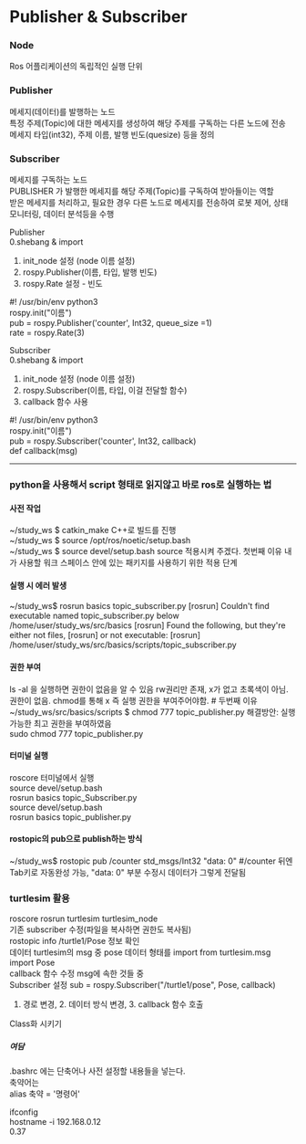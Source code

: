 # Publisher & Subscriber
### Node
Ros 어플리케이션의 독립적인 실행 단위
### Publisher
메세지(데이터)를 발행하는 노드  
특정 주제(Topic)에 대한 메세지를 생성하여 해당 주제를 구독하는 다른 노드에 전송  
메세지 타입(int32), 주제 이름, 발행 빈도(quesize) 등을 정의  
### Subscriber
메세지를 구독하는 노드  
PUBLISHER 가 발행한 메세지를 해당 주제(Topic)를 구독하여 받아들이는 역할  
받은 메세지를 처리하고, 필요한 경우 다른 노드로 메세지를 전송하여 로봇 제어, 상태 모니터링, 데이터 분석등을 수행   
  
Publisher  
0.shebang & import  
1. init_node 설정 (node 이름 설정)  
2. rospy.Publisher(이름, 타입, 발행 빈도)  
3. rospy.Rate 설정 - 빈도  
  
#! /usr/bin/env python3  
rospy.init("이름")  
pub = rospy.Publisher('counter', Int32, queue_size =1)  
rate = rospy.Rate(3)  
  
Subscriber  
0.shebang & import  
1. init_node 설정 (node 이름 설정)  
2. rospy.Subscriber(이름, 타입, 이걸 전달할 함수)  
3. callback 함수 사용  
  
#! /usr/bin/env python3  
rospy.init("이름")  
pub = rospy.Subscriber('counter', Int32, callback)  
def callback(msg)  

------------------------------  
  
### python을 사용해서 script 형태로 읽지않고 바로 ros로 실행하는 법

#### 사전 작업
~/study_ws    $ catkin_make        C++로 빌드를 진행  
~/study_ws    $ source /opt/ros/noetic/setup.bash  
~/study_ws    $ source devel/setup.bash           source 적용시켜 주겠다.   첫번째 이유 내가 사용할 워크 스페이스 안에 있는 패키지를 사용하기 위한 적용 단계  

#### 실행 시 에러 발생  
  
~/study_ws$ rosrun basics topic_subscriber.py
[rosrun] Couldn't find executable named topic_subscriber.py below /home/user/study_ws/src/basics
[rosrun] Found the following, but they're either not files,
[rosrun] or not executable:
[rosrun]   /home/user/study_ws/src/basics/scripts/topic_subscriber.py

#### 권한 부여
ls -al 을 실행하면 권한이 없음을 알 수 있음 rw권리만 존재, x가 없고 초록색이 아님.  
권한이 없음. chmod를 통해 x 즉 실행 권한을 부여주어야함.                      # 두번째 이유  
~/study_ws/src/basics/scripts   $ chmod 777 topic_publisher.py    해결방안: 실행가능한 최고 권한을 부여하였음  
sudo chmod 777 topic_publisher.py  

#### 터미널 실행
roscore 터미널에서 실행  
source devel/setup.bash  
rosrun basics topic_Subscriber.py  
source devel/setup.bash  
rosrun basics topic_publisher.py  

#### rostopic의 pub으로 publish하는 방식
~/study_ws$ rostopic pub /counter std_msgs/Int32 "data: 0" #/counter 뒤엔 Tab키로 자동완성 가능, "data: 0" 부분 수정시 데이터가 그렇게 전달됨  


### turtlesim 활용 
roscore 
rosrun turtlesim turtlesim_node  
기존 subscriber 수정(파일을 복사하면 권한도 복사됨)  
rostopic info /turtle1/Pose 정보 확인    
데이터 turtlesim의 msg 중 pose 데이터 형태를 import from turtlesim.msg import Pose    
callback 함수 수정 msg에 속한 것들 중   
Subscriber 설정 sub = rospy.Subscriber("/turtle1/pose", Pose, callback)  
 1. 경로 변경, 2. 데이터 방식 변경, 3. callback 함수 호출  

Class화 시키기  
  
  
  
##### 여담
.bashrc 에는 단축어나 사전 설정할 내용들을 넣는다.  
축약어는  
alias 축약 = '명령어'  

ifconfig  
hostname -i
192.168.0.12  
0.37  